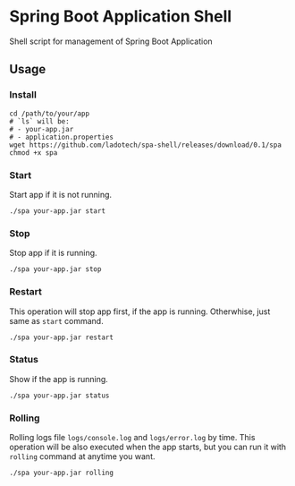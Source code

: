 # Spring Boot Application Shell
Shell script for management of Spring Boot Application

## Usage

### Install

```shell
cd /path/to/your/app
# `ls` will be:
# - your-app.jar
# - application.properties
wget https://github.com/ladotech/spa-shell/releases/download/0.1/spa
chmod +x spa
```

### Start

Start app if it is not running.

```shell
./spa your-app.jar start
```

### Stop

Stop app if it is running.

```shell
./spa your-app.jar stop
```

### Restart

This operation will stop app first, if the app is running. Otherwhise, just same as `start` command.

```shell
./spa your-app.jar restart
```

### Status

Show if the app is running.

```shell
./spa your-app.jar status
```

### Rolling

Rolling logs file `logs/console.log` and `logs/error.log` by time. This operation will be also executed when the app starts, but you can run it with `rolling` command at anytime you want.

```shell
./spa your-app.jar rolling
```
